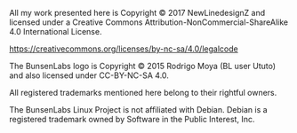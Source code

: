 All my work presented here is Copyright © 2017 NewLinedesignZ and licensed under a Creative Commons Attribution-NonCommercial-ShareAlike 4.0 International License.

https://creativecommons.org/licenses/by-nc-sa/4.0/legalcode


The BunsenLabs logo is Copyright © 2015 Rodrigo Moya (BL user Ututo) and also licensed under CC-BY-NC-SA 4.0.

All registered trademarks mentioned here belong to their rightful owners.

The BunsenLabs Linux Project is not affiliated with Debian. Debian is a registered trademark owned by Software in the Public Interest, Inc.

